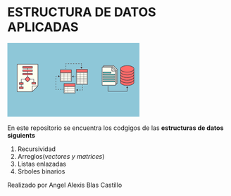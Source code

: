 # ESTRUCTURA DE DATOS APLICADAS

![imagen de la estructura de datos](./img/estru.png)

En este repositorio se encuentra los codgigos de las **estructuras de datos siguients**
1. Recursividad 
1. Arreglos(_vectores y matrices_)
1. Listas enlazadas 
1. Srboles binarios

Realizado por Angel Alexis Blas Castillo
